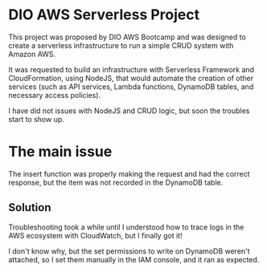 # DIO AWS Serverless Project

This project was proposed by DIO AWS Bootcamp and was designed to create a serverless infrastructure to run a simple CRUD system with Amazon AWS.

It was requested to build an infrastructure with Serverless Framework and CloudFormation, using NodeJS, that would automate the creation of other services (such as API services, Lambda functions, DynamoDB tables, and necessary access policies).

I have did not issues with NodeJS and CRUD logic, but soon the troubles start to show up.

# The main issue

The insert function was properly making the request and had the correct response, but the item was not recorded in the DynamoDB table.

## Solution 

Troubleshooting took a while until I understood how to trace logs in the AWS ecosystem with CloudWatch, but I finally got it!

I don't know why, but the set permissions to write on DynamoDB weren't attached, so I set them manually in the IAM console, and it ran as expected.

